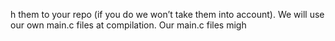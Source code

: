 h them to your repo (if you do we won’t take them into account). We will use our own main.c files at compilation. Our main.c files migh
